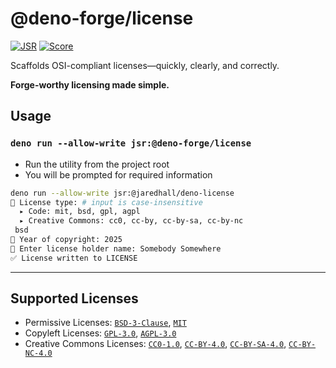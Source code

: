# @deno-forge/license
[![JSR](https://jsr.io/badges/@deno-forge/license?label=JSR&labelColor=1a1a1a&color=ff6f00&logoColor=ffddaa)](https://jsr.io/@deno-forge/license)
[![Score](https://jsr.io/badges/@deno-forge/license/score?label=Score&labelColor=1a1a1a&color=ff6f00&logoColor=ffddaa)](https://jsr.io/@deno-forge/license)


Scaffolds OSI-compliant licenses—quickly, clearly, and correctly.

**Forge-worthy licensing made simple.**

## Usage

### `deno run --allow-write jsr:@deno-forge/license`

- Run the utility from the project root
- You will be prompted for required information

```bash
deno run --allow-write jsr:@jaredhall/deno-license
📜 License type: # input is case-insensitive
  ▸ Code: mit, bsd, gpl, agpl
  ▸ Creative Commons: cc0, cc-by, cc-by-sa, cc-by-nc
 bsd
📅 Year of copyright: 2025
👤 Enter license holder name: Somebody Somewhere
✅ License written to LICENSE

```

---

## Supported Licenses

- Permissive Licenses: [`BSD-3-Clause`](https://spdx.org/licenses/BSD-3-Clause.html), [`MIT`](https://spdx.org/licenses/MIT.html)
- Copyleft Licenses: [`GPL-3.0`](https://spdx.org/licenses/GPL-3.0-only.html), [`AGPL-3.0`](https://spdx.org/licenses/AGPL-3.0-only.html)
- Creative Commons Licenses: [`CC0-1.0`](https://creativecommons.org/publicdomain/zero/1.0/),  [`CC-BY-4.0`](https://creativecommons.org/licenses/by/4.0/), [`CC-BY-SA-4.0`](https://creativecommons.org/licenses/by-sa/4.0/), [`CC-BY-NC-4.0`](https://creativecommons.org/licenses/by-nc/4.0/)
